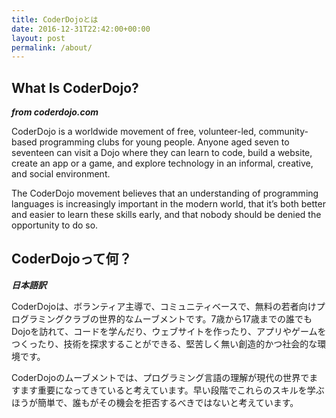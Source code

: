 ```yaml
---
title: CoderDojoとは
date: 2016-12-31T22:42:00+00:00
layout: post
permalink: /about/
---
```

## What Is CoderDojo?
***from coderdojo.com***

CoderDojo is a worldwide movement of free, volunteer-led, community-based programming clubs for young people. Anyone aged seven to seventeen can visit a Dojo where they can learn to code, build a website, create an app or a game, and explore technology in an informal, creative, and social environment.

The CoderDojo movement believes that an understanding of programming languages is increasingly important in the modern world, that it’s both better and easier to learn these skills early, and that nobody should be denied the opportunity to do so.


## CoderDojoって何？

***日本語訳***

CoderDojoは、ボランティア主導で、コミュニティベースで、無料の若者向けプログラミングクラブの世界的なムーブメントです。7歳から17歳までの誰でもDojoを訪れて、コードを学んだり、ウェブサイトを作ったり、アプリやゲームをつくったり、技術を探求することができる、堅苦しく無い創造的かつ社会的な環境です。

CoderDojoのムーブメントでは、プログラミング言語の理解が現代の世界でますます重要になってきていると考えています。早い段階でこれらのスキルを学ぶほうが簡単で、誰もがその機会を拒否するべきではないと考えています。
